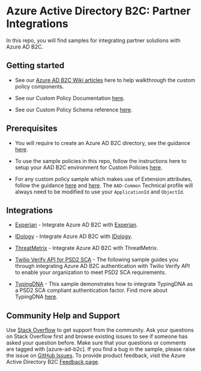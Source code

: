 # Azure Active Directory B2C: Partner Integrations

In this repo, you will find samples for integrating partner solutions with Azure AD B2C.

## Getting started
- See our [Azure AD B2C Wiki articles](https://github.com/azure-ad-b2c/ief-wiki/wiki) here to help walkthrough the custom policy components.

- See our Custom Policy Documentation [here](https://aka.ms/ief).

- See our Custom Policy Schema reference [here](https://docs.microsoft.com/en-us/azure/active-directory-b2c/active-directory-b2c-reference-trustframeworks-defined-ief-custom).

## Prerequisites
- You will require to create an Azure AD B2C directory, see the guidance [here](https://docs.microsoft.com/en-us/azure/active-directory-b2c/tutorial-create-tenant).

- To use the sample policies in this repo, follow the instructions here to setup your AAD B2C environment for Custom Policies [here](https://docs.microsoft.com/en-us/azure/active-directory-b2c/active-directory-b2c-get-started-custom).

- For any custom policy sample which makes use of Extension attributes, follow the guidance [here](https://docs.microsoft.com/en-us/azure/active-directory-b2c/active-directory-b2c-create-custom-attributes-profile-edit-custom#create-a-new-application-to-store-the-extension-properties) and [here](https://docs.microsoft.com/en-us/azure/active-directory-b2c/active-directory-b2c-create-custom-attributes-profile-edit-custom#modify-your-custom-policy-to-add-the-applicationobjectid). The `AAD-Common` Technical profile will always need to be modified to use your `ApplicationId` and `ObjectId`.


## Integrations
- [Experian](samples/Experian) - Integrate Azure AD B2C with [Experian](https://www.experian.com/decision-analytics/account-opening-fraud/microsoft-integration).

- [IDology](samples/IDology) - Integrate Azure AD B2C with [IDology](https://www.idology.com/request-a-demo/microsoft-integration-signup/).

- [ThreatMetrix](samples/ThreatMetrix) - Integrate Azure AD B2C with ThreatMetrix.

- [Twilio Verify API for PSD2 SCA](samples/Twilio-VerifyAPI) - The following sample guides you through integrating Azure AD B2C authentication with Twilio Verify API to enable your organization to meet PSD2 SCA requirements.

- [TypingDNA](samples/TypingDNA) - This sample demonstrates how to integrate TypingDNA as a PSD2 SCA compliant authentication factor. Find more about TypingDNA [here](https://www.typingdna.com/).

## Community Help and Support
Use [Stack Overflow](https://stackoverflow.com/questions/tagged/azure-ad-b2c) to get support from the community. Ask your questions on Stack Overflow first and browse existing issues to see if someone has asked your question before. Make sure that your questions or comments are tagged with [azure-ad-b2c].
If you find a bug in the sample, please raise the issue on [GitHub Issues](https://github.com/azure-ad-b2c/samples/issues).
To provide product feedback, visit the Azure Active Directory B2C [Feedback page](https://feedback.azure.com/forums/169401-azure-active-directory?category_id=160596).
